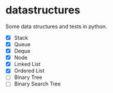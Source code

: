 # datastructures

Some data structures and tests in python.

- [x] Stack
- [x] Queue
- [x] Deque
- [x] Node
- [x] Linked List
- [x] Ordered List
- [ ] Binary Tree
- [ ] Binary Search Tree
